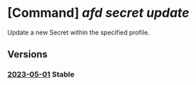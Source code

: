 # [Command] _afd secret update_

Update a new Secret within the specified profile.

## Versions

### [2023-05-01](/Resources/mgmt-plane/L3N1YnNjcmlwdGlvbnMve30vcmVzb3VyY2Vncm91cHMve30vcHJvdmlkZXJzL21pY3Jvc29mdC5jZG4vcHJvZmlsZXMve30vc2VjcmV0cy97fQ==/2023-05-01.xml) **Stable**

<!-- mgmt-plane /subscriptions/{}/resourcegroups/{}/providers/microsoft.cdn/profiles/{}/secrets/{} 2023-05-01 -->
